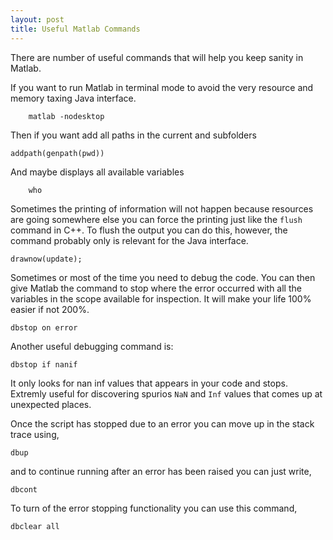 ```yaml
---
layout: post
title: Useful Matlab Commands
---
```


There are number of useful commands that will help you keep sanity in Matlab.

If you want to run Matlab in terminal mode to avoid the very resource and memory taxing Java interface.

		matlab -nodesktop

Then if you want add all paths in the current and subfolders

    addpath(genpath(pwd))


And maybe displays all available variables

		who

Sometimes the printing of information will not happen because resources are going somewhere else you can force the printing just like the `flush` command in C++. To flush the output you can do this, however, the command probably only is relevant for the Java interface.

    drawnow(update);

Sometimes or most of the time you need to debug the code. You can then give Matlab the command to stop where the error occurred with all the variables in the scope available for inspection. It will make your life 100% easier if not 200%.

    dbstop on error

Another useful debugging command is:

	dbstop if nanif

It only looks for nan inf values that appears in your code and stops. Extremly useful for discovering spurios `NaN` and `Inf` values that comes up at unexpected places.

Once the script has stopped due to an error you can move up in the stack trace using,

 	dbup

and to continue running after an error has been raised you can just write,

	dbcont

To turn of the error stopping functionality you can use this command,

    dbclear all
